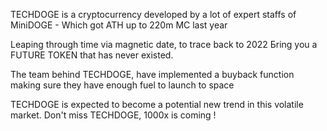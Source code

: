 TECHDOGE is a cryptocurrency developed by a lot of expert staffs of MiniDOGE   - Which got ATH up to 220m MC last year

Leaping through time via magnetic datе, to trace back to 2022 Бring you a FUTURE TOKEN that has never existed. 

The team behind TECHDOGE, have implemented a buyback function making sure they have enough fuel to launch to space

TECHDOGE is expected to become a potential new trend in this volatile market. Don't miss TECHDOGE, 1000x is coming !
